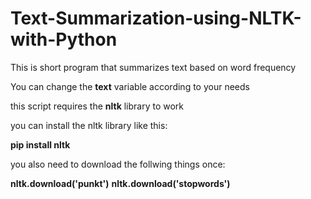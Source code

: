 # Text-Summarization-using-NLTK-with-Python

This is short program that summarizes text based on word frequency

You can change the **text** variable according to your needs

this script requires the **nltk** library to work

you can install the nltk library like this:

**pip install nltk**

you also need to download the follwing things once:

**nltk.download('punkt')**
**nltk.download('stopwords')**


